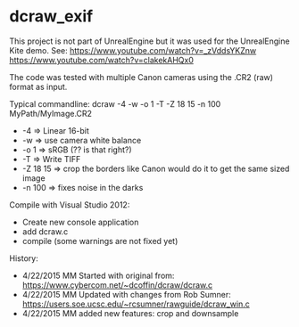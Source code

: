 # dcraw_exif
This project is not part of UnrealEngine but it was used for the UnrealEngine Kite demo. See:
  https://www.youtube.com/watch?v=_zVddsYKZnw
  https://www.youtube.com/watch?v=clakekAHQx0

The code was tested with multiple Canon cameras using the .CR2 (raw) format as input.

Typical commandline:
  dcraw -4 -w -o 1 -T -Z 18 15 -n 100 MyPath/MyImage.CR2

* -4 => Linear 16-bit
* -w => use camera white balance
* -o 1 => sRGB (?? is that right?)
* -T => Write TIFF
* -Z 18 15 => crop the borders like Canon would do it to get the same sized image
* -n 100 => fixes noise in the darks

Compile with Visual Studio 2012:
* Create new console application
* add dcraw.c
* compile (some warnings are not fixed yet)

History:
* 4/22/2015 MM Started with original from: https://www.cybercom.net/~dcoffin/dcraw/dcraw.c
* 4/22/2015 MM Updated with changes from Rob Sumner: https://users.soe.ucsc.edu/~rcsumner/rawguide/dcraw_win.c
* 4/22/2015 MM added new features: crop and downsample



